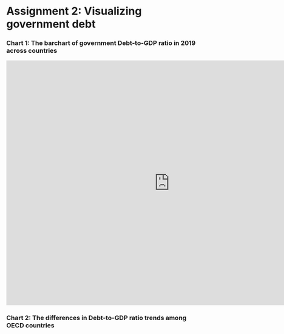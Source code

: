 # Assignment 2: Visualizing government debt 

### Chart 1: The barchart of government Debt-to-GDP ratio in 2019 across countries

<iframe src="https://data.oecd.org/chart/6gOC" width="860" height="645" style="border: 0" mozallowfullscreen="true" webkitallowfullscreen="true" allowfullscreen="true"><a href="https://data.oecd.org/chart/6gOC" target="_blank">OECD Chart: General government debt, Total, % of GDP, Annual, 2019</a></iframe>


### Chart 2: The differences in Debt-to-GDP ratio trends among OECD countries
<div class="flourish-embed flourish-chart" data-src="visualisation/5295950"><script src="https://public.flourish.studio/resources/embed.js"></script></div>
